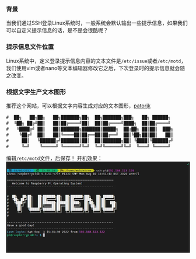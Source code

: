 ### 背景
当我们通过SSH登录Linux系统时，一般系统会默认输出一些提示信息，如果我们可以自定义提示信息的话，是不是会很酷呢？
### 提示信息文件位置
Linux系统中，定义登录提示信息内容的文本文件是`/etc/issue`或者`/etc/motd`，我们使用vim或者nano等文本编辑器修改它之后，下次登录时的提示信息就会随之改变。
### 根据文字生产文本图形
推荐这个网站，可以根据文字内容生成对应的文本图形，[patorjk](http://patorjk.com/software/taag/#p=display&c=bash&f=Big&t=YUSHENG)

```shell 
#  ██╗   ██╗██╗   ██╗███████╗██╗  ██╗███████╗███╗   ██╗ ██████╗ 
#  ╚██╗ ██╔╝██║   ██║██╔════╝██║  ██║██╔════╝████╗  ██║██╔════╝ 
#   ╚████╔╝ ██║   ██║███████╗███████║█████╗  ██╔██╗ ██║██║  ███╗
#    ╚██╔╝  ██║   ██║╚════██║██╔══██║██╔══╝  ██║╚██╗██║██║   ██║
#     ██║   ╚██████╔╝███████║██║  ██║███████╗██║ ╚████║╚██████╔╝
#     ╚═╝    ╚═════╝ ╚══════╝╚═╝  ╚═╝╚══════╝╚═╝  ╚═══╝ ╚═════╝ 
```
 编辑`/etc/motd`文件，后保存！ 开机效果：
![01](localpicbed/让你的Linux终端开机欢迎语更好看.assets/01.png)